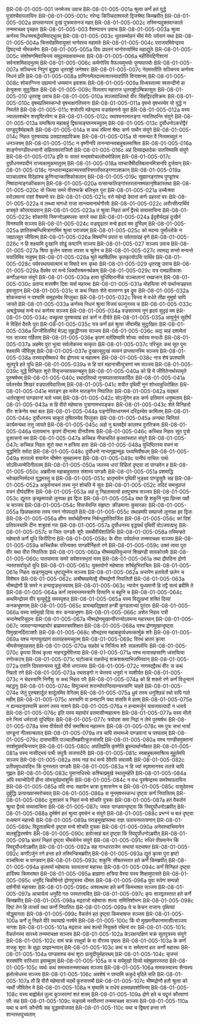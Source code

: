 BR-08-01-005-001  जनमेजय उवाच
BR-08-01-005-001a श्रुत्वा कर्णं हतं युद्धे पुत्रांश्चैवापलायिनः
BR-08-01-005-001c नरेन्द्रः किञ्चिदाश्वस्तो द्विजश्रेष्ठ किमब्रवीत्
BR-08-01-005-002a प्राप्तवान्परमं दुःखं पुत्रव्यसनजं महत्
BR-08-01-005-002c तस्मिन्यदुक्तवान्काले तन्ममाचक्ष्व पृच्छतः
BR-08-01-005-003  वैशम्पायन उवाच
BR-08-01-005-003a श्रुत्वा कर्णस्य निधनमश्रद्धेयमिवाद्भुतम्
BR-08-01-005-003c भूतसम्मोहनं भीमं मेरोः पर्यसनं यथा
BR-08-01-005-004a चित्तमोहमिवायुक्तं भार्गवस्य महामतेः
BR-08-01-005-004c पराजयमिवेन्द्रस्य द्विषद्भ्यो भीमकर्मणः
BR-08-01-005-005a दिवः प्रपतनं भानोरुर्व्यामिव महाद्युतेः
BR-08-01-005-005c संशोषणमिवाचिन्त्यं समुद्रस्याक्षयाम्भसः
BR-08-01-005-006a महीवियद्दिगीशानां सर्वनाशमिवाद्भुतम्
BR-08-01-005-006c कर्मणोरिव वैफल्यमुभयोः पुण्यपापयोः
BR-08-01-005-007a सञ्चिन्त्य निपुणं बुद्ध्या धृतराष्ट्रो जनेश्वरः
BR-08-01-005-007c नेदमस्तीति सञ्चिन्त्य कर्णस्य निधनं प्रति
BR-08-01-005-008a प्राणिनामेतदात्मत्वात्स्यादपीति विनाशनम्
BR-08-01-005-008c शोकाग्निना दह्यमानो धम्यमान इवाशयः
BR-08-01-005-009a विध्वस्तात्मा श्वसन्दीनो हा हेत्युक्त्वा सुदुःखितः
BR-08-01-005-009c विललाप महाराज धृतराष्ट्रोऽम्बिकासुतः
BR-08-01-005-010  धृतराष्ट्र उवाच
BR-08-01-005-010a सञ्जयाधिरथो वीरः सिंहद्विरदविक्रमः
BR-08-01-005-010c वृषमप्रतिमस्कन्धो वृषभाक्षगतिस्वनः
BR-08-01-005-011a वृषभो वृषभस्येव यो युद्धे न निवर्तते
BR-08-01-005-011c शत्रोरपि महेन्द्रस्य वज्रसंहननो युवा
BR-08-01-005-012a यस्य ज्यातलशब्देन शरवृष्टिरवेण च
BR-08-01-005-012c रथाश्वनरमातङ्गा नावतिष्ठन्ति संयुगे
BR-08-01-005-013a यमाश्रित्य महाबाहुं द्विषत्सङ्घघ्नमच्युतम्
BR-08-01-005-013c दुर्योधनोऽकरोद्वैरं पाण्डुपुत्रैर्महाबलैः
BR-08-01-005-014a स कथं रथिनां श्रेष्ठः कर्णः पार्थेन संयुगे
BR-08-01-005-014c निहतः पुरुषव्याघ्रः प्रसह्यासह्यविक्रमः
BR-08-01-005-015a यो नामन्यत वै नित्यमच्युतं न धनञ्जयम्
BR-08-01-005-015c न वृष्णीनपि तानन्यान्स्वबाहुबलमाश्रितः
BR-08-01-005-016a शार्ङ्गगाण्डीवधन्वानौ सहितावपराजितौ
BR-08-01-005-016c अहं दिव्याद्रथादेकः पातयिष्यामि संयुगे
BR-08-01-005-017a इति यः सततं मन्दमवोचल्लोभमोहितम्
BR-08-01-005-017c दुर्योधनमपादीनं राज्यकामुकमातुरम्
BR-08-01-005-018a यश्चाजैषीदतिबलानमित्रानपि दुर्जयान्
BR-08-01-005-018c गान्धारान्मद्रकान्मत्स्यांस्त्रिगर्तांस्तङ्गणाञ्शकान्
BR-08-01-005-019a पाञ्चालांश्च विदेहांश्च कुणिन्दान्काशिकोसलान्
BR-08-01-005-019c सुह्मानङ्गांश्च पुण्ड्रांश्च निषादान्वङ्गकीचकान्
BR-08-01-005-020a वत्सान्कलिङ्गांस्तरलानश्मकानृषिकांस्तथा
BR-08-01-005-020c यो जित्वा समरे वीरश्चक्रे बलिभृतः पुरा
BR-08-01-005-021a उच्चैःश्रवा वरोऽश्वानां राज्ञां वैश्रवणो वरः
BR-08-01-005-021c वरो महेन्द्रो देवानां कर्णः प्रहरतां वरः
BR-08-01-005-022a यं लब्ध्वा मागधो राजा सान्त्वमानार्थगौरवैः
BR-08-01-005-022c अरौत्सीत्पार्थिवं क्षत्रमृते कौरवयादवान्
BR-08-01-005-023a तं श्रुत्वा निहतं कर्णं द्वैरथे सव्यसाचिना
BR-08-01-005-023c शोकार्णवे निमग्नोऽहमप्लवः सागरे यथा
BR-08-01-005-024a ईदृशैर्यद्यहं दुःखैर्न विनश्यामि सञ्जय
BR-08-01-005-024c वज्राद्दृढतरं मन्ये हृदयं मम दुर्भिदम्
BR-08-01-005-025a ज्ञातिसम्बन्धिमित्राणामिमं श्रुत्वा पराजयम्
BR-08-01-005-025c को मदन्यः पुमाँल्लोके न जह्यात्सूत जीवितम्
BR-08-01-005-026a विषमग्निं प्रपातं वा पर्वताग्रादहं वृणे
BR-08-01-005-026c न हि शक्ष्यामि दुःखानि सोढुं कष्टानि सञ्जय
BR-08-01-005-027  सञ्जय उवाच
BR-08-01-005-027a श्रिया कुलेन यशसा तपसा च श्रुतेन च
BR-08-01-005-027c त्वामद्य सन्तो मन्यन्ते ययातिमिव नाहुषम्
BR-08-01-005-028a श्रुते महर्षिप्रतिमः कृतकृत्योऽसि पार्थिव
BR-08-01-005-028c पर्यवस्थापयात्मानं मा विषादे मनः कृथाः
BR-08-01-005-029  धृतराष्ट्र उवाच
BR-08-01-005-029a दैवमेव परं मन्ये धिक्पौरुषमनर्थकम्
BR-08-01-005-029c यत्र रामप्रतीकाशः कर्णोऽहन्यत संयुगे
BR-08-01-005-030a हत्वा युधिष्ठिरानीकं पाञ्चालानां रथव्रजान्
BR-08-01-005-030c प्रताप्य शरवर्षेण दिशः सर्वा महारथः
BR-08-01-005-031a मोहयित्वा रणे पार्थान्वज्रहस्त इवासुरान्
BR-08-01-005-031c स कथं निहतः शेते वातरुग्ण इव द्रुमः
BR-08-01-005-032a शोकस्यान्तं न पश्यामि समुद्रस्येव विप्लुकाः
BR-08-01-005-032c चिन्ता मे वर्धते तीव्रा मुमूर्षा चापि जायते
BR-08-01-005-033a कर्णस्य निधनं श्रुत्वा विजयं फल्गुनस्य च
BR-08-01-005-033c अश्रद्धेयमहं मन्ये वधं कर्णस्य सञ्जय
BR-08-01-005-034a वज्रसारमयं नूनं हृदयं सुदृढं मम
BR-08-01-005-034c यच्छ्रुत्वा पुरुषव्याघ्रं हतं कर्णं न दीर्यते
BR-08-01-005-035a आयुर्नूनं सुदीर्घं मे विहितं दैवतैः पुरा
BR-08-01-005-035c यत्र कर्णं हतं श्रुत्वा जीवामीह सुदुःखितः
BR-08-01-005-036a धिग्जीवितमिदं मेऽद्य सुहृद्धीनस्य सञ्जय
BR-08-01-005-036c अद्य चाहं दशामेतां गतः सञ्जय गर्हिताम्
BR-08-01-005-036e कृपणं वर्तयिष्यामि शोच्यः सर्वस्य मन्दधीः
BR-08-01-005-037a अहमेव पुरा भूत्वा सर्वलोकस्य सत्कृतः
BR-08-01-005-037c परिभूतः कथं सूत पुनः शक्ष्यामि जीवितुम्
BR-08-01-005-037e दुःखात्सुदुःखं व्यसनं प्राप्तवानस्मि सञ्जय
BR-08-01-005-038a तस्माद्भीष्मवधे चैव द्रोणस्य च महात्मनः
BR-08-01-005-038c नात्र शेषं प्रपश्यामि सूतपुत्रे हते युधि
BR-08-01-005-039a स हि पारं महानासीत्पुत्राणां मम सञ्जय
BR-08-01-005-039c युद्धे विनिहतः शूरो विसृजन्सायकान्बहून्
BR-08-01-005-040a को हि मे जीवितेनार्थस्तमृते पुरुषर्षभम्
BR-08-01-005-040c रथादतिरथो नूनमपतत्सायकार्दितः
BR-08-01-005-041a पर्वतस्येव शिखरं वज्रपातविदारितम्
BR-08-01-005-041c शयीत पृथिवीं नूनं शोभयन्रुधिरोक्षितः
BR-08-01-005-041e मातङ्ग इव मत्तेन मातङ्गेन निपातितः
BR-08-01-005-042a यद्बलं धार्तराष्ट्राणां पाण्डवानां यतो भयम्
BR-08-01-005-042c सोऽर्जुनेन हतः कर्णः प्रतिमानं धनुष्मताम्
BR-08-01-005-043a स हि वीरो महेष्वासः पुत्राणामभयङ्करः
BR-08-01-005-043c शेते विनिहतो वीरः शक्रेणेव यथा बलः
BR-08-01-005-044a पङ्गोरिवाध्वगमनं दरिद्रस्येव कामितम्
BR-08-01-005-044c दुर्योधनस्य चाकूतं तृषितस्येव पिप्लुकाः
BR-08-01-005-045a अन्यथा चिन्तितं कार्यमन्यथा तत्तु जायते
BR-08-01-005-045c अहो नु बलवद्दैवं कालश्च दुरतिक्रमः
BR-08-01-005-046a पलायमानः कृपणं दीनात्मा दीनपौरुषः
BR-08-01-005-046c कच्चिन्न निहतः सूत पुत्रो दुःशासनो मम
BR-08-01-005-047a कच्चिन्न नीचाचरितं कृतवांस्तात संयुगे
BR-08-01-005-047c कच्चिन्न निहतः शूरो यथा न क्षत्रिया हताः
BR-08-01-005-048a युधिष्ठिरस्य वचनं मा युद्धमिति सर्वदा
BR-08-01-005-048c दुर्योधनो नाभ्यगृह्णान्मूढः पथ्यमिवौषधम्
BR-08-01-005-049a शरतल्पे शयानेन भीष्मेण सुमहात्मना
BR-08-01-005-049c पानीयं याचितः पार्थः सोऽविध्यन्मेदिनीतलम्
BR-08-01-005-050a जलस्य धारां विहितां दृष्ट्वा तां पाण्डवेन ह
BR-08-01-005-050c अब्रवीत्स महाबाहुस्तात संशाम्य पाण्डवैः
BR-08-01-005-051a प्रशमाद्धि भवेच्छान्तिर्मदन्तं युद्धमस्तु च
BR-08-01-005-051c भ्रातृभावेन पृथिवीं भुङ्क्ष्व पाण्डुसुतैः सह
BR-08-01-005-052a अकुर्वन्वचनं तस्य नूनं शोचति मे सुतः
BR-08-01-005-052c तदिदं समनुप्राप्तं वचनं दीर्घदर्शिनः
BR-08-01-005-053a अहं तु निहतामात्यो हतपुत्रश्च सञ्जय
BR-08-01-005-053c द्यूततः कृच्छ्रमापन्नो लूनपक्ष इव द्विजः
BR-08-01-005-054a यथा हि शकुनिं गृह्य छित्त्वा पक्षौ च सञ्जय
BR-08-01-005-054c विसर्जयन्ति संहृष्टाः क्रीडमानाः कुमारकाः
BR-08-01-005-055a छिन्नपक्षतया तस्य गमनं नोपपद्यते
BR-08-01-005-055c तथाहमपि सम्प्राप्तो लूनपक्ष इव द्विजः
BR-08-01-005-056a क्षीणः सर्वार्थहीनश्च निर्बन्धुर्ज्ञातिवर्जितः
BR-08-01-005-056c कां दिशं प्रतिपत्स्यामि दीनः शत्रुवशं गतः
BR-08-01-005-057a दुर्योधनस्य वृद्ध्यर्थं पृथिवीं योऽजयत्प्रभुः
BR-08-01-005-057c स जितः पाण्डवैः शूरैः समर्थैर्वीर्यशालिभिः
BR-08-01-005-058a तस्मिन्हते महेष्वासे कर्णे युधि किरीटिना
BR-08-01-005-058c के वीराः पर्यवर्तन्त तन्ममाचक्ष्व सञ्जय
BR-08-01-005-059a कच्चिन्नैकः परित्यक्तः पाण्डवैर्निहतो रणे
BR-08-01-005-059c उक्तं त्वया पुरा वीर यथा वीरा निपातिताः
BR-08-01-005-060a भीष्ममप्रतियुध्यन्तं शिखण्डी सायकोत्तमैः
BR-08-01-005-060c पातयामास समरे सर्वशस्त्रभृतां वरम्
BR-08-01-005-061a तथा द्रौपदिना द्रोणो न्यस्तसर्वायुधो युधि
BR-08-01-005-061c युक्तयोगो महेष्वासः शरैर्बहुभिराचितः
BR-08-01-005-061e निहतः खड्गमुद्यम्य धृष्टद्युम्नेन सञ्जय
BR-08-01-005-062a अन्तरेण हतावेतौ छलेन च विशेषतः
BR-08-01-005-062c अश्रौषमहमेतद्वै भीष्मद्रोणौ निपातितौ
BR-08-01-005-063a भीष्मद्रोणौ हि समरे न हन्याद्वज्रभृत्स्वयम्
BR-08-01-005-063c न्यायेन युध्यमानौ हि तद्वै सत्यं ब्रवीमि ते
BR-08-01-005-064a कर्णं त्वस्यन्तमस्त्राणि दिव्यानि च बहूनि च
BR-08-01-005-064c कथमिन्द्रोपमं वीरं मृत्युर्युद्धे समस्पृशत्
BR-08-01-005-065a यस्य विद्युत्प्रभां शक्तिं दिव्यां कनकभूषणाम्
BR-08-01-005-065c प्रायच्छद्द्विषतां हन्त्रीं कुण्डलाभ्यां पुरंदरः
BR-08-01-005-066a यस्य सर्पमुखो दिव्यः शरः कनकभूषणः
BR-08-01-005-066c अशेत निहतः पत्री चन्दनेष्वरिसूदनः
BR-08-01-005-067a भीष्मद्रोणमुखान्वीरान्योऽवमन्य महारथान्
BR-08-01-005-067c जामदग्न्यान्महाघोरं ब्राह्ममस्त्रमशिक्षत
BR-08-01-005-068a यश्च द्रोणमुखान्दृष्ट्वा विमुखानर्दिताञ्शरैः
BR-08-01-005-068c सौभद्रस्य महाबाहुर्व्यधमत्कार्मुकं शरैः
BR-08-01-005-069a यश्च नागायुतप्राणं वातरंहसमच्युतम्
BR-08-01-005-069c विरथं भ्रातरं कृत्वा भीमसेनमुपाहसत्
BR-08-01-005-070a सहदेवं च निर्जित्य शरैः सन्नतपर्वभिः
BR-08-01-005-070c कृपया विरथं कृत्वा नाहनद्धर्मवित्तया
BR-08-01-005-071a यश्च मायासहस्राणि ध्वंसयित्वा रणोत्कटम्
BR-08-01-005-071c घटोत्कचं राक्षसेन्द्रं शक्रशक्त्याभिजघ्निवान्
BR-08-01-005-072a एतानि दिवसान्यस्य युद्धे भीतो धनञ्जयः
BR-08-01-005-072c नागमद्द्वैरथं वीरः स कथं निहतो रणे
BR-08-01-005-073a रथसङ्गो न चेत्तस्य धनुर्वा न व्यशीर्यत
BR-08-01-005-073c न चेदस्त्राणि निर्णेशुः स कथं निहतः परैः
BR-08-01-005-074a को हि शक्तो रणे कर्णं विधुन्वानं महद्धनुः
BR-08-01-005-074c विमुञ्चन्तं शरान्घोरान्दिव्यान्यस्त्राणि चाहवे
BR-08-01-005-074e जेतुं पुरुषशार्दूलं शार्दूलमिव वेगितम्
BR-08-01-005-075a ध्रुवं तस्य धनुश्छिन्नं रथो वापि गतो महीम्
BR-08-01-005-075c अस्त्राणि वा प्रनष्टानि यथा शंससि मे हतम्
BR-08-01-005-075e न ह्यन्यदनुपश्यामि कारणं तस्य नाशने
BR-08-01-005-076a न हन्यामर्जुनं यावत्तावत्पादौ न धावये
BR-08-01-005-076c इति यस्य महाघोरं व्रतमासीन्महात्मनः
BR-08-01-005-077a यस्य भीतो वने नित्यं धर्मराजो युधिष्ठिरः
BR-08-01-005-077c त्रयोदश समा निद्रां न लेभे पुरुषर्षभः
BR-08-01-005-078a यस्य वीर्यवतो वीर्यं समाश्रित्य महात्मनः
BR-08-01-005-078c मम पुत्रः सभां भार्यां पाण्डूनां नीतवान्बलात्
BR-08-01-005-079a तत्र चापि सभामध्ये पाण्डवानां च पश्यताम्
BR-08-01-005-079c दासभार्येति पाञ्चालीमब्रवीत्कुरुसंसदि
BR-08-01-005-080a यश्च गाण्डीवमुक्तानां स्पर्शमुग्रमचिन्तयन्
BR-08-01-005-080c अपतिर्ह्यसि कृष्णेति ब्रुवन्पार्थानवैक्षत
BR-08-01-005-081a यस्य नासीद्भयं पार्थैः सपुत्रैः सजनार्दनैः
BR-08-01-005-081c स्वबाहुबलमाश्रित्य मुहूर्तमपि सञ्जय
BR-08-01-005-082a तस्य नाहं वधं मन्ये देवैरपि सवासवैः
BR-08-01-005-082c प्रतीपमुपधावद्भिः किं पुनस्तात पाण्डवैः
BR-08-01-005-083a न हि ज्यां स्पृशमानस्य तलत्रे चापि गृह्णतः
BR-08-01-005-083c पुमानाधिरथेः कश्चित्प्रमुखे स्थातुमर्हति
BR-08-01-005-084a अपि स्यान्मेदिनी हीना सोमसूर्यप्रभांशुभिः
BR-08-01-005-084c न वधः पुरुषेन्द्रस्य समरेष्वपलायिनः
BR-08-01-005-085a यदि मन्दः सहायेन भ्रात्रा दुःशासनेन च
BR-08-01-005-085c वासुदेवस्य दुर्बुद्धिः प्रत्याख्यानमरोचयत्
BR-08-01-005-086a स नूनमृषभस्कन्धं दृष्ट्वा कर्णं निपातितम्
BR-08-01-005-086c दुःशासनं च निहतं मन्ये शोचति पुत्रकः
BR-08-01-005-087a हतं वैकर्तनं श्रुत्वा द्वैरथे सव्यसाचिना
BR-08-01-005-087c जयतः पाण्डवान्दृष्ट्वा किं स्विद्दुर्योधनोऽब्रवीत्
BR-08-01-005-088a दुर्मर्षणं हतं श्रुत्वा वृषसेनं च संयुगे
BR-08-01-005-088c प्रभग्नं च बलं दृष्ट्वा वध्यमानं महारथैः
BR-08-01-005-089a पराङ्मुखांस्तथा राज्ञः पलायनपरायणान्
BR-08-01-005-089c विद्रुतान्रथिनो दृष्ट्वा मन्ये शोचति पुत्रकः
BR-08-01-005-090a अनेयश्चाभिमानेन बालबुद्धिरमर्षणः
BR-08-01-005-090c हतोत्साहं बलं दृष्ट्वा किं स्विद्दुर्योधनोऽब्रवीत्
BR-08-01-005-091a भ्रातरं निहतं दृष्ट्वा भीमसेनेन संयुगे
BR-08-01-005-091c रुधिरं पीयमानेन किं स्विद्दुर्योधनोऽब्रवीत्
BR-08-01-005-092a सह गान्धारराजेन सभायां यदभाषत
BR-08-01-005-092c कर्णोऽर्जुनं रणे हन्ता हते तस्मिन्किमब्रवीत्
BR-08-01-005-093a द्यूतं कृत्वा पुरा हृष्टो वञ्चयित्वा च पाण्डवान्
BR-08-01-005-093c शकुनिः सौबलस्तात हते कर्णे किमब्रवीत्
BR-08-01-005-094a कृतवर्मा महेष्वासः सात्वतानां महारथः
BR-08-01-005-094c कर्णं विनिहतं दृष्ट्वा हार्दिक्यः किमभाषत
BR-08-01-005-095a ब्राह्मणाः क्षत्रिया वैश्या यस्य शिक्षामुपासते
BR-08-01-005-095c धनुर्वेदं चिकीर्षन्तो द्रोणपुत्रस्य धीमतः
BR-08-01-005-096a युवा रूपेण सम्पन्नो दर्शनीयो महायशाः
BR-08-01-005-096c अश्वत्थामा हते कर्णे किमभाषत सञ्जय
BR-08-01-005-097a आचार्यत्वं धनुर्वेदे गतः परमतत्त्ववित्
BR-08-01-005-097c कृपः शारद्वतस्तात हते कर्णे किमब्रवीत्
BR-08-01-005-098a मद्रराजो महेष्वासः शल्यः समितिशोभनः
BR-08-01-005-098c दिष्टं तेन हि तत्सर्वं यथा कर्णो निपातितः
BR-08-01-005-099a ये च केचन राजानः पृथिव्यां योद्धुमागताः
BR-08-01-005-099c वैकर्तनं हतं दृष्ट्वा किमभाषन्त सञ्जय
BR-08-01-005-100a कर्णे तु निहते वीरे रथव्याघ्रे नरर्षभे
BR-08-01-005-100c किं वो मुखमनीकानामासीत्सञ्जय भागशः
BR-08-01-005-101a मद्रराजः कथं शल्यो नियुक्तो रथिनां वरः
BR-08-01-005-101c वैकर्तनस्य सारथ्ये तन्ममाचक्ष्व सञ्जय
BR-08-01-005-102a केऽरक्षन्दक्षिणं चक्रं सूतपुत्रस्य संयुगे
BR-08-01-005-102c वामं चक्रं ररक्षुर्वा के वा वीरस्य पृष्ठतः
BR-08-01-005-103a के कर्णं वाजहुः शूराः के क्षुद्राः प्राद्रवन्भयात्
BR-08-01-005-103c कथं च वः समेतानां हतः कर्णो महारथः
BR-08-01-005-104a पाण्डवाश्च कथं शूराः प्रत्युदीयुर्महारथम्
BR-08-01-005-104c सृजन्तं शरवर्षाणि वारिधारा इवाम्बुदम्
BR-08-01-005-105a स च सर्पमुखो दिव्यो महेषुप्रवरस्तदा
BR-08-01-005-105c व्यर्थः कथं समभवत्तन्ममाचक्ष्व सञ्जय
BR-08-01-005-106a मामकस्यास्य सैन्यस्य हृतोत्सेधस्य सञ्जय
BR-08-01-005-106c अवशेषं न पश्यामि ककुदे मृदिते सति
BR-08-01-005-107a तौ हि वीरौ महेष्वासौ मदर्थे कुरुसत्तमौ
BR-08-01-005-107c भीष्मद्रोणौ हतौ श्रुत्वा को न्वर्थो जीवितेन मे
BR-08-01-005-108a न मृष्यामि च राधेयं हतमाहवशोभिनम्
BR-08-01-005-108c यस्य बाह्वोर्बलं तुल्यं कुञ्जराणां शतं शतम्
BR-08-01-005-109a द्रोणे हते च यद्वृत्तं कौरवाणां परैः सह
BR-08-01-005-109c सङ्ग्रामे नरवीराणां तन्ममाचक्ष्व सञ्जय
BR-08-01-005-110a यथा च कर्णः कौन्तेयैः सह युद्धमयोजयत्
BR-08-01-005-110c यथा च द्विषतां हन्ता रणे शान्तस्तदुच्यताम्

